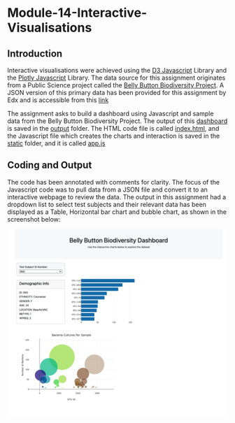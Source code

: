# Module-14-Interactive-Visualisations

## Introduction

Interactive visualisations were achieved using the [D3 Javascript](https://d3js.org/what-is-d3) Library and the [Plotly Javascript](https://plotly.com/javascript/) Library. The data source for this assignment originates from a Public Science project called the [Belly Button Biodiversity Project](https://robdunnlab.com/projects/belly-button-biodiversity/). A JSON version of this primary data has been provided for this assignment by Edx and is accessible from this [link](https://static.bc-edx.com/data/dl-1-2/m14/lms/starter/samples.json)

The assignment asks to build a dashboard using Javascript and sample data from the Belly Button Biodiversity Project. The output of this [dashboard](output/Bellybutton_Dashboard.html) is saved in the [output](output) folder. The HTML code file is called [index.html](index.html), and the Javascript file which creates the charts and interaction is saved in the [static](static) folder, and it is called [app.js](static/js/app.js) 

## Coding and Output

The code has been annotated with comments for clarity. The focus of the Javascript code was to pull data from a JSON file and convert it to an interactive webpage to review the data. The output in this assignment had a dropdown list to select test subjects and their relevant data has been displayed as a Table, Horizontal bar chart and bubble chart, as shown in the screenshot below:

![Screenshot of Dashboard](output/dashboard_screenshot.png)
